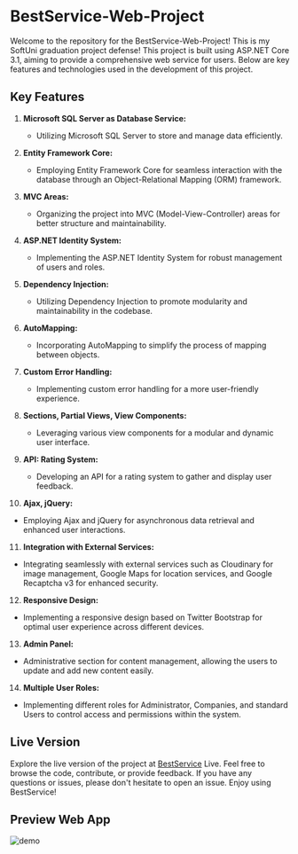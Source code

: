 # BestService-Web-Project #

Welcome to the repository for the BestService-Web-Project! 
This is my SoftUni graduation project defense!
This project is built using ASP.NET Core 3.1, aiming to provide a comprehensive web service for users. Below are key features and technologies used in the development of this project.

## Key Features ##

1. **Microsoft SQL Server as Database Service:**
   * Utilizing Microsoft SQL Server to store and manage data efficiently.

2. **Entity Framework Core:**
   * Employing Entity Framework Core for seamless interaction with the database through an Object-Relational Mapping (ORM) framework.   

3. **MVC Areas:**
   * Organizing the project into MVC (Model-View-Controller) areas for better structure and maintainability.

4. **ASP.NET Identity System:**
   * Implementing the ASP.NET Identity System for robust management of users and roles.
  
5. **Dependency Injection:**
   * Utilizing Dependency Injection to promote modularity and maintainability in the codebase.  

6. **AutoMapping:**
   * Incorporating AutoMapping to simplify the process of mapping between objects.
     
7. **Custom Error Handling:**
   * Implementing custom error handling for a more user-friendly experience.
  
8. **Sections, Partial Views, View Components:**
   * Leveraging various view components for a modular and dynamic user interface.
  
9. **API: Rating System:**
   * Developing an API for a rating system to gather and display user feedback.
  
10. **Ajax, jQuery:**
   * Employing Ajax and jQuery for asynchronous data retrieval and enhanced user interactions.
  
11. **Integration with External Services:**
   * Integrating seamlessly with external services such as Cloudinary for image management, Google Maps for location services, and Google Recaptcha v3 for enhanced security.

12. **Responsive Design:**
   * Implementing a responsive design based on Twitter Bootstrap for optimal user experience across different devices. 
   
13. **Admin Panel:**
   * Administrative section for content management, allowing the users to update and add new content easily. 
   
14. **Multiple User Roles:**
   * Implementing different roles for Administrator, Companies, and standard Users to control access and permissions within the system.
   
   


## Live Version ##
Explore the live version of the project at [BestService](https://bestservice-biz.azurewebsites.net/) Live.
Feel free to browse the code, contribute, or provide feedback. If you have any questions or issues, please don't hesitate to open an issue. Enjoy using BestService!


## Preview Web App ##
![demo](https://github.com/vladosfi/BestService/assets/4414067/075559bf-1a69-4343-a991-f97aaffad50e)